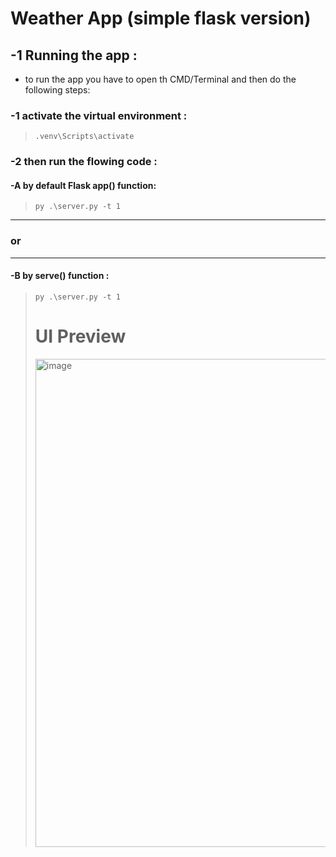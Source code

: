
# Weather App (simple flask version)
## -1 Running the app :
- to run the app you have to open  th CMD/Terminal and then do the following steps:

### -1 activate the virtual environment :

>```.venv\Scripts\activate```
### -2 then run the flowing code  :

#### -A **by default Flask app() function:**
>```py .\server.py -t 1 ```
---
### or
---
#### -B **by serve() function :**
>```py .\server.py -t 1 ```
>
># UI Preview 
><img width="1115" height="781" alt="image" src="https://github.com/user-attachments/assets/9dd6987e-ba1b-48d1-8041-dcbdd3d97ee6" />









